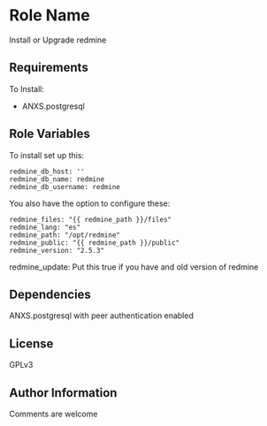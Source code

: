 Role Name
=========

Install or Upgrade redmine

Requirements
------------

To Install:
- ANXS.postgresql

Role Variables
--------------

To install set up this:

    redmine_db_host: ''
    redmine_db_name: redmine
    redmine_db_username: redmine

You also have the option to configure these:

	redmine_files: "{{ redmine_path }}/files"
	redmine_lang: "es"
	redmine_path: "/opt/redmine"
	redmine_public: "{{ redmine_path }}/public"
	redmine_version: "2.5.3"

redmine_update: Put this true if you have and old version of redmine

Dependencies
------------

ANXS.postgresql with peer authentication enabled

License
-------

GPLv3

Author Information
------------------

Comments are welcome
